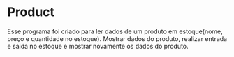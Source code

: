 # Product
Esse programa foi criado para ler dados de um produto em estoque(nome, preço e quantidade no estoque).
Mostrar dados do produto, realizar entrada e saida no estoque e mostrar novamente os dados do produto.
